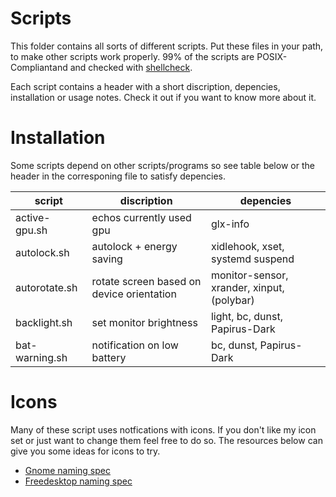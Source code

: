 # Scripts
This folder contains all sorts of different scripts. Put these files
in your path, to make other scripts work properly. 99% of the scripts are
POSIX-Compliantand and checked with
[shellcheck](https://github.com/koalaman/shellcheck).

Each script contains a header with a short discription, depencies,
installation or usage notes. Check it out if you want to know more about it.

# Installation
Some scripts depend on other scripts/programs so see table below
or the header in the corresponing file to satisfy depencies.

|script        |discription|depencies|
|--------------|-----------|---------|
|active-gpu.sh |echos currently used gpu|glx-info|
|autolock.sh   |autolock + energy saving|xidlehook, xset, systemd suspend|
|autorotate.sh |rotate screen based on device orientation|monitor-sensor, xrander, xinput, (polybar)|
|backlight.sh  |set monitor brightness|light, bc, dunst, Papirus-Dark|
|bat-warning.sh|notification on low battery|bc, dunst, Papirus-Dark|

# Icons
Many of these script uses notfications with icons. If you don't like my icon set
or just want to change them feel free to do so. The resources below can give
you some ideas for icons to try.
- [Gnome naming spec](https://developer.gnome.org/icon-naming-spec/)
- [Freedesktop naming spec](https://specifications.freedesktop.org/icon-naming-spec/icon-naming-spec-latest.html)

